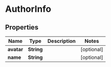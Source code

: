 

# AuthorInfo


## Properties

Name | Type | Description | Notes
------------ | ------------- | ------------- | -------------
**avatar** | **String** |  |  [optional]
**name** | **String** |  |  [optional]



